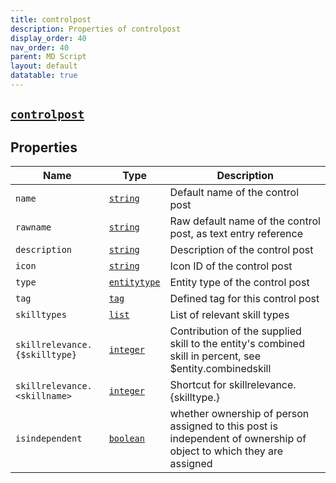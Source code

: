 ```yaml
---
title: controlpost
description: Properties of controlpost
display_order: 40
nav_order: 40
parent: MD Script
layout: default
datatable: true
---
```


##  [`controlpost`](./controlpost.html) 


## Properties

| Name | Type | Description |
|------|------|-------------|
| `name` | [`string`](./string.html) | Default name of the control post |
| `rawname` | [`string`](./string.html) | Raw default name of the control post, as text entry reference |
| `description` | [`string`](./string.html) | Description of the control post |
| `icon` | [`string`](./string.html) | Icon ID of the control post |
| `type` | [`entitytype`](./entitytype.html) | Entity type of the control post |
| `tag` | [`tag`](./tag.html) | Defined tag for this control post |
| `skilltypes` | [`list`](./list.html) | List of relevant skill types |
| `skillrelevance.{$skilltype}` | [`integer`](./integer.html) | Contribution of the supplied skill to the entity's combined skill in percent, see $entity.combinedskill |
| `skillrelevance.<skillname>` | [`integer`](./integer.html) | Shortcut for skillrelevance.{skilltype.<skillname>} |
| `isindependent` | [`boolean`](./boolean.html) | whether ownership of person assigned to this post is independent of ownership of object to which they are assigned |



